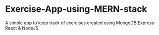 # Exercise-App-using-MERN-stack
A simple app to keep track of exercises created using MongoDB Express React & NodeJS.
